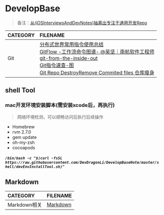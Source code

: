 # DevelopBase

> 备注：[从(iOSInterviewsAndDevNotes)抽离出专注于通用开发Repo](https://github.com/DevDragonLi/iOSDevNotesAndInterviews)

| CATEGORY | FILENAME |  
|:----|:----|
| Git |[分布式世界常用指令使用总结](./Doc/Git.md)<br>[GitFlow -工作流](./Doc/Gitflow.md)[命令图谱- @吴坚｜南航软件工程师](https://github.com/TeamStuQ/skill-map/blob/master/data/map-Git.md)<br>[git-from-the-inside-out](https://maryrosecook.com/blog/post/git-from-the-inside-out)<br>[Git指令速查-图](images/git-commend.jpg)<br>[Git Repo DestroyRemove Commited files 仓库瘦身](./Doc/git-remove-commited-files.md)|


## shell Tool

### mac开发环境安装脚本(需安装xcode后，再执行)
> 网络环境检测，可以顺畅访问后执行后续操作
- Homebrew
- rvm 2.7.0 
- gem update 
- oh-my-zsh
- cocoapods

##### `/bin/bash -c "$(curl -fsSL https://raw.githubusercontent.com/DevDragonLi/DevelopBaseNote/master/shell/devEnvInstallTool.sh)"`
	

## Markdown

| CATEGORY | FILENAME |  
|:----|:----|
| Markdown相关 |[Markdown](./Doc/Markdown.md)|